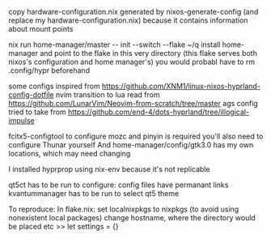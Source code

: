 copy hardware-configuration.nix generated by nixos-generate-config (and replace my hardware-configuration.nix) because it contains information about mount points

nix run home-manager/master -- init --switch --flake ~/q
install home-manager and point to the flake in this very directory (this flake serves both nixos's configuration and home manager's)
you would probabl have to rm .config/hypr beforehand

some configs inspired from https://github.com/XNM1/linux-nixos-hyprland-config-dotfile
nvim transition to lua read from https://github.com/LunarVim/Neovim-from-scratch/tree/master
ags config tried to take from https://github.com/end-4/dots-hyprland/tree/illogical-impulse

fcitx5-configtool to configure mozc and pinyin is required
you'll also need to configure Thunar yourself
And home-manager/config/gtk3.0 has my own locations, which may need changing

I installed hyprprop using nix-env because it's not replicable

qt5ct has to be run to configure: config files have permanant links
kvantummanager has to be run to select qt5 theme

To reproduce:
In flake.nix:
set localnixpkgs to nixpkgs (to avoid using nonexistent local packages)
change hostname, where the directory would be placed etc >> let settings = {}
